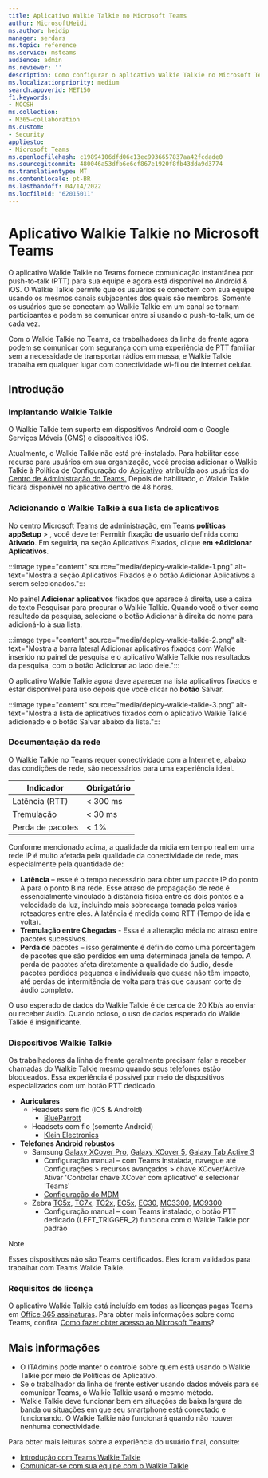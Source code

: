 ```yaml
---
title: Aplicativo Walkie Talkie no Microsoft Teams
author: MicrosoftHeidi
ms.author: heidip
manager: serdars
ms.topic: reference
ms.service: msteams
audience: admin
ms.reviewer: ''
description: Como configurar o aplicativo Walkie Talkie no Microsoft Teams, de uma perspectiva do ITAdmin.
ms.localizationpriority: medium
search.appverid: MET150
f1.keywords:
- NOCSH
ms.collection:
- M365-collaboration
ms.custom:
- Security
appliesto:
- Microsoft Teams
ms.openlocfilehash: c19894106dfd06c13ec9936657837aa42fcdade0
ms.sourcegitcommit: 480046a53dfb6e6cf867e1920f8fb43dda9d3774
ms.translationtype: MT
ms.contentlocale: pt-BR
ms.lasthandoff: 04/14/2022
ms.locfileid: "62015011"
---
```

# <a name="walkie-talkie-app-in-microsoft-teams"></a>Aplicativo Walkie Talkie no Microsoft Teams

O aplicativo Walkie Talkie no Teams fornece comunicação instantânea por push-to-talk (PTT) para sua equipe e agora está disponível no Android & iOS. O Walkie Talkie permite que os usuários se conectem com sua equipe usando os mesmos canais subjacentes dos quais são membros. Somente os usuários que se conectam ao Walkie Talkie em um canal se tornam participantes e podem se comunicar entre si usando o push-to-talk, um de cada vez.

Com o Walkie Talkie no Teams, os trabalhadores da linha de frente agora podem se comunicar com segurança com uma experiência de PTT familiar sem a necessidade de transportar rádios em massa, e Walkie Talkie trabalha em qualquer lugar com conectividade wi-fi ou de internet celular.

## <a name="getting-started"></a>Introdução

### <a name="deploying-walkie-talkie"></a>Implantando Walkie Talkie

O Walkie Talkie tem suporte em dispositivos Android com o Google Serviços Móveis (GMS) e dispositivos iOS. 

Atualmente, o Walkie Talkie não está pré-instalado. Para habilitar esse recurso para usuários em sua organização, você precisa adicionar o Walkie Talkie à Política de Configuração do  [Aplicativo](teams-app-setup-policies.md)  atribuída aos usuários do [Centro de Administração do Teams.](https://admin.teams.microsoft.com/) Depois de habilitado, o Walkie Talkie ficará disponível no aplicativo dentro de 48 horas.

### <a name="adding-walkie-talkie-to-your-app-list"></a>Adicionando o Walkie Talkie à sua lista de aplicativos

No centro Microsoft Teams de administração, em Teams **políticas** **appSetup** > , você deve ter Permitir fixação **de** usuário definida como **Ativado**. Em seguida, na seção Aplicativos Fixados, clique **em +Adicionar Aplicativos**.

:::image type="content" source="media/deploy-walkie-talkie-1.png" alt-text="Mostra a seção Aplicativos Fixados e o botão Adicionar Aplicativos a serem selecionados.":::

No painel **Adicionar aplicativos** fixados que aparece à direita, use a  caixa de texto Pesquisar para procurar o Walkie Talkie. Quando você o tiver como resultado da pesquisa, selecione o  botão Adicionar à direita do nome para adicioná-lo à sua lista.

:::image type="content" source="media/deploy-walkie-talkie-2.png" alt-text="Mostra a barra lateral Adicionar aplicativos fixados com Walkie inserido no painel de pesquisa e o aplicativo Walkie Talkie nos resultados da pesquisa, com o botão Adicionar ao lado dele.":::

O aplicativo Walkie Talkie agora deve aparecer na lista aplicativos fixados e estar disponível para uso depois que você clicar no **botão** Salvar.

:::image type="content" source="media/deploy-walkie-talkie-3.png" alt-text="Mostra a lista de aplicativos fixados com o aplicativo Walkie Talkie adicionado e o botão Salvar abaixo da lista.":::

### <a name="network-documentation"></a>Documentação da rede

O Walkie Talkie no Teams requer conectividade com a Internet e, abaixo das condições de rede, são necessários para uma experiência ideal.

|Indicador | Obrigatório |
|---|---|
|Latência (RTT) | < 300 ms |
|Tremulação |< 30 ms |
|Perda de pacotes |< 1% |

Conforme mencionado acima, a qualidade da mídia em tempo real em uma rede IP é muito afetada pela qualidade da conectividade de rede, mas especialmente pela quantidade de:

- **Latência** – esse é o tempo necessário para obter um pacote IP do ponto A para o ponto B na rede. Esse atraso de propagação de rede é essencialmente vinculado à distância física entre os dois pontos e a velocidade da luz, incluindo mais sobrecarga tomada pelos vários roteadores entre eles. A latência é medida como RTT (Tempo de ida e volta).
- **Tremulação entre Chegadas** - Essa é a alteração média no atraso entre pacotes sucessivos.
- **Perda de** pacotes – isso geralmente é definido como uma porcentagem de pacotes que são perdidos em uma determinada janela de tempo. A perda de pacotes afeta diretamente a qualidade do áudio, desde pacotes perdidos pequenos e individuais que quase não têm impacto, até perdas de intermitência de volta para trás que causam corte de áudio completo.

O uso esperado de dados do Walkie Talkie é de cerca de 20 Kb/s ao enviar ou receber áudio. Quando ocioso, o uso de dados esperado do Walkie Talkie é insignificante.

### <a name="walkie-talkie-devices"></a>Dispositivos Walkie Talkie

Os trabalhadores da linha de frente geralmente precisam falar e receber chamadas do Walkie Talkie mesmo quando seus telefones estão bloqueados. Essa experiência é possível por meio de dispositivos especializados com um botão PTT dedicado.

- **Auriculares**
  - Headsets sem fio (iOS & Android)
    - [BlueParrott](https://www.blueparrott.com/microsoft-teams-walkie-talkie)
  - Headsets com fio (somente Android)
    - [Klein Electronics](https://www.kleinelectronics.com/poc-accessories/mtwt/)
- **Telefones Android robustos**
  - Samsung [Galaxy XCover Pro](https://www.samsung.com/us/business/products/mobile/phones/galaxy-xcover-pro/), [Galaxy XCover 5](https://www.samsung.com/de/smartphones/others/galaxy-xcover-5-black-64gb-sm-g525fzkdeeb/buy), [Galaxy Tab Active 3](https://www.samsung.com/us/business/tablets/galaxy-tab-active/buy/)
    - Configuração manual – com Teams instalada, navegue até Configurações > recursos avançados > chave XCover/Active. Ativar 'Controlar chave XCover com aplicativo' e selecionar 'Teams'
    - [Configuração do MDM](https://docs.samsungknox.com/admin/knox-service-plugin/intune-teams.htm)
  - Zebra [TC5x](https://www.zebra.com/us/en/products/mobile-computers/handheld/tc52-tc57-series-touch-computer.html), [TC7x](https://www.zebra.com/us/en/products/mobile-computers/handheld/tc72-tc77-series-touch-computer.html), [TC2x](https://www.zebra.com/us/en/products/mobile-computers/handheld/tc21-tc26.html), [EC5x](https://www.zebra.com/us/en/products/mobile-computers/handheld/ec50-ec55.html), [EC30](https://www.zebra.com/us/en/products/mobile-computers/handheld/ec30.html), [MC3300](https://www.zebra.com/us/en/products/mobile-computers/handheld/mc3300.html), [MC9300](https://www.zebra.com/us/en/products/mobile-computers/handheld/mc9300.html) 
    - Configuração manual – com Teams instalado, o botão PTT dedicado (LEFT_TRIGGER_2) funciona com o Walkie Talkie por padrão
    
> [!NOTE]
> Esses dispositivos não são Teams certificados. Eles foram validados para trabalhar com Teams Walkie Talkie.

### <a name="license-requirements"></a>Requisitos de licença

O aplicativo Walkie Talkie está incluído em todas as licenças pagas Teams em [Office 365 assinaturas](/office365/servicedescriptions/teams-service-description). Para obter mais informações sobre como Teams, confira  [Como fazer obter acesso ao Microsoft Teams](https://support.office.com/article/fc7f1634-abd3-4f26-a597-9df16e4ca65b)?

## <a name="further-information"></a>Mais informações

- O ITAdmins pode manter o controle sobre quem está usando o Walkie Talkie por meio de Políticas de Aplicativo.
- Se o trabalhador da linha de frente estiver usando dados móveis para se comunicar Teams, o Walkie Talkie usará o mesmo método.
- Walkie Talkie deve funcionar bem em situações de baixa largura de banda ou situações em que seu smartphone está conectado e funcionando. O Walkie Talkie não funcionará quando não houver nenhuma conectividade.

Para obter mais leituras sobre a experiência do usuário final, consulte:

- [Introdução com Teams Walkie Talkie](https://support.microsoft.com/office/get-started-with-teams-walkie-talkie-25bdc3d5-bbb2-41b7-89bf-650fae0c8e0c)
- [Comunicar-se com sua equipe com o Walkie Talkie](https://support.microsoft.com/office/communicate-with-your-team-in-walkie-talkie-e4342550-5516-4451-b9ec-93166b60f8a4)
